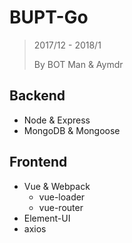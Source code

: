 ﻿# BUPT-Go

> 2017/12 - 2018/1
>
> By BOT Man & Aymdr

## Backend

- Node & Express
- MongoDB & Mongoose

## Frontend

- Vue & Webpack
  - vue-loader
  - vue-router
- Element-UI
- axios
